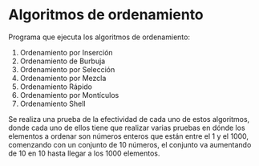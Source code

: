 # Algoritmos de ordenamiento

Programa que ejecuta los algoritmos de ordenamiento: 

1. Ordenamiento por Inserción
2. Ordenamiento de Burbuja
3. Ordenamiento por Selección
4. Ordenamiento por Mezcla
5. Ordenamiento Rápido
6. Ordenamiento por Montículos
7. Ordenamiento Shell

Se realiza una prueba de la efectividad de cada uno de estos algoritmos, donde cada uno de ellos tiene que realizar varias pruebas en dónde los elementos a ordenar son números enteros que están entre el 1 y el 1000, comenzando con un conjunto de 10 números, el conjunto va aumentando de 10 en 10 hasta llegar a los 1000 elementos. 
